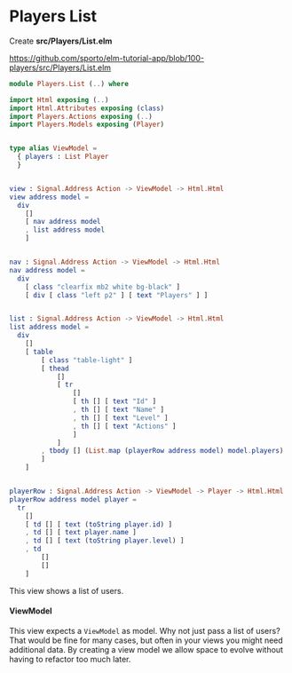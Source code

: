 # Players List

Create __src/Players/List.elm__

<https://github.com/sporto/elm-tutorial-app/blob/100-players/src/Players/List.elm>

```elm
module Players.List (..) where

import Html exposing (..)
import Html.Attributes exposing (class)
import Players.Actions exposing (..)
import Players.Models exposing (Player)


type alias ViewModel =
  { players : List Player
  }


view : Signal.Address Action -> ViewModel -> Html.Html
view address model =
  div
    []
    [ nav address model
    , list address model
    ]


nav : Signal.Address Action -> ViewModel -> Html.Html
nav address model =
  div
    [ class "clearfix mb2 white bg-black" ]
    [ div [ class "left p2" ] [ text "Players" ] ]


list : Signal.Address Action -> ViewModel -> Html.Html
list address model =
  div
    []
    [ table
        [ class "table-light" ]
        [ thead
            []
            [ tr
                []
                [ th [] [ text "Id" ]
                , th [] [ text "Name" ]
                , th [] [ text "Level" ]
                , th [] [ text "Actions" ]
                ]
            ]
        , tbody [] (List.map (playerRow address model) model.players)
        ]
    ]


playerRow : Signal.Address Action -> ViewModel -> Player -> Html.Html
playerRow address model player =
  tr
    []
    [ td [] [ text (toString player.id) ]
    , td [] [ text player.name ]
    , td [] [ text (toString player.level) ]
    , td
        []
        []
    ]
```

This view shows a list of users. 

#### ViewModel

This view expects a `ViewModel` as model. Why not just pass a list of users? That would be fine for many cases, but often in your views you might need additional data. By creating a view model we allow space to evolve without having to refactor too much later.
